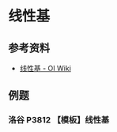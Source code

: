 # 线性基

## 参考资料

- [线性基 - OI Wiki](https://oi-wiki.org/math/linear-algebra/basis/)

## 例题

### 洛谷 P3812 【模板】线性基

<Problem id="P3812" />
